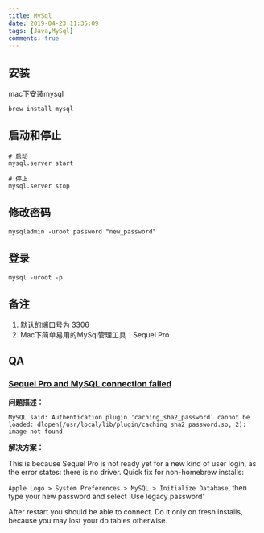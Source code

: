 ```yaml
---
title: MySql
date: 2019-04-23 11:35:09
tags: [Java,MySql]
comments: true
---
```


## 安装

mac下安装mysql

```Shell
brew install mysql
```

## 启动和停止

```shell
# 启动
mysql.server start

# 停止
mysql.server stop
```

## 修改密码

```shell
mysqladmin -uroot password "new_password"
```

## 登录

```shell
mysql -uroot -p
```

## 备注

1. 默认的端口号为 3306
2. Mac下简单易用的MySql管理工具：Sequel Pro

## QA

### [Sequel Pro and MySQL connection failed](https://stackoverflow.com/questions/51179516/sequel-pro-and-mysql-connection-failed)

**问题描述：**

```
MySQL said: Authentication plugin 'caching_sha2_password' cannot be loaded: dlopen(/usr/local/lib/plugin/caching_sha2_password.so, 2): image not found
```

**解决方案：**

This is because Sequel Pro is not ready yet for a new kind of user login, as the error states: there is no driver. Quick fix for non-homebrew installs:

`Apple Logo > System Preferences > MySQL > Initialize Database`, then type your new password and select 'Use legacy password'

After restart you should be able to connect. Do it only on fresh installs, because you may lost your db tables otherwise.